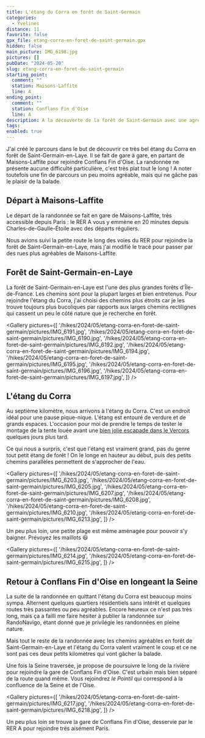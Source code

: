 ```yaml
---
title: L'étang du Corra en forêt de Saint-Germain
categories:
  - Yvelines
distance: 11
favorite: false
gpx_file: etang-corra-en-foret-de-saint-germain.gpx
hidden: false
main_picture: IMG_6198.jpg
pictures: []
pubDate: "2024-05-20"
slug: etang-corra-en-foret-de-saint-germain
starting_point:
  comment: ""
  station: Maisons-Laffite
  line: A
ending_point:
  comment: ""
  station: Conflans Fin d'Oise
  line: A
description: A la découverte de la forêt de Saint-Germain avec une agréable pause à l'étang du Corra.
tags:
enabled: true
---
```


J'ai créé le parcours dans le but de découvrir ce très bel étang du Corra en forêt de Saint-Germain-en-Laye. Il se fait de gare à gare, en partant de Maisons-Laffite pour rejoindre Conflans Fin d'Oise. La randonnée ne présente aucune difficulté particulière, c'est très plat tout le long ! A noter toutefois une fin de parcours un peu moins agréable, mais qui ne gâche pas le plaisir de la balade.

## Départ à Maisons-Laffite

Le départ de la randonnée se fait en gare de Maisons-Laffite, très accessible depuis Paris : le RER A vous y emmène en 20 minutes depuis Charles-de-Gaulle-Étoile avec des départs réguliers.

Nous avions suivi la petite route le long des voies du RER pour rejoindre la forêt de Saint-Germain-en-Laye, mais j'ai modifié le tracé pour passer par des rues plus agréables de Maisons-Laffite.

## Forêt de Saint-Germain-en-Laye

La forêt de Saint-Germain-en-Laye est l'une des plus grandes forêts d'Île-de-France. Les chemins sont pour la plupart larges et bien entretenus. Pour rejoindre l'étang du Corra, j'ai choisi des chemins plus étroits car je les trouve toujours plus bucoliques par rapports aux larges chemins rectilignes qui cassent un peu le côté nature que je recherche en forêt.

<Gallery pictures={[
'/hikes/2024/05/etang-corra-en-foret-de-saint-germain/pictures/IMG_6191.jpg',
'/hikes/2024/05/etang-corra-en-foret-de-saint-germain/pictures/IMG_6190.jpg',
'/hikes/2024/05/etang-corra-en-foret-de-saint-germain/pictures/IMG_6192.jpg',
'/hikes/2024/05/etang-corra-en-foret-de-saint-germain/pictures/IMG_6194.jpg',
'/hikes/2024/05/etang-corra-en-foret-de-saint-germain/pictures/IMG_6195.jpg',
'/hikes/2024/05/etang-corra-en-foret-de-saint-germain/pictures/IMG_6196.jpg',
'/hikes/2024/05/etang-corra-en-foret-de-saint-germain/pictures/IMG_6197.jpg',
]} />

## L'étang du Corra

Au septième kilomètre, nous arrivons à l'étang du Corra. C'est un endroit idéal pour une pause pique-nique. L'étang est entouré de verdure et de grands espaces. L'occasion pour moi de prendre le temps de tester le montage de la tente louée avant une [bien jolie escapade dans le Vercors](https://www.escapades-sans-voiture.fr/randonnee-de-3-jours-dans-le-vercors-au-mont-aiguille/) quelques jours plus tard.

Ce qui nous a surpris, c'est que l'étang est vraiment grand, pas du genre tout petit étang de forêt ! On le longe en hauteur au début, puis des petits chemins parallèles permettent de s'approcher de l'eau.

<Picture
  src="/hikes/2024/05/etang-corra-en-foret-de-saint-germain/pictures/IMG_6198.jpg"
  caption="Arrivée à l'étang du Corra."
/>

<Gallery pictures={[
'/hikes/2024/05/etang-corra-en-foret-de-saint-germain/pictures/IMG_6203.jpg',
'/hikes/2024/05/etang-corra-en-foret-de-saint-germain/pictures/IMG_6205.jpg',
'/hikes/2024/05/etang-corra-en-foret-de-saint-germain/pictures/IMG_6207.jpg',
'/hikes/2024/05/etang-corra-en-foret-de-saint-germain/pictures/IMG_6208.jpg',
'/hikes/2024/05/etang-corra-en-foret-de-saint-germain/pictures/IMG_6210.jpg',
'/hikes/2024/05/etang-corra-en-foret-de-saint-germain/pictures/IMG_6213.jpg',
]} />

Un peu plus loin, une petite plage est même aménagée pour pouvoir s'y baigner. Prévoyez les maillots 😃

<Gallery pictures={[
'/hikes/2024/05/etang-corra-en-foret-de-saint-germain/pictures/IMG_6214.jpg',
'/hikes/2024/05/etang-corra-en-foret-de-saint-germain/pictures/IMG_6215.jpg',
]} />

## Retour à Conflans Fin d'Oise en longeant la Seine

La suite de la randonnée en quittant l'étang du Corra est beaucoup moins sympa. Alternent quelques quartiers résidentiels sans intérêt et quelques routes très passantes ou peu agréables. Encore heureux ce n'est pas très long, mais ça a failli me faire hésiter à publier la randonnée sur RandoNavigo, étant donné que je privilégie les randonnées en pleine nature.

Mais tout le reste de la randonnée avec les chemins agréables en forêt de Saint-Germain-en-Laye et l'étang du Corra valent vraiment le coup et ce ne sont pas ces deux petits kilomètres qui vont gâcher la balade.

Une fois la Seine traversée, je propose de poursuivre le long de la rivière pour rejoindre la gare de Conflans Fin d'Oise. C'est urbain mais bien séparé de la route quand même. Vous rejoindrez _le Pointil_ qui correspond à la confluence de la Seine et de l'Oise.

<Gallery pictures={[
'/hikes/2024/05/etang-corra-en-foret-de-saint-germain/pictures/IMG_6217.jpg',
'/hikes/2024/05/etang-corra-en-foret-de-saint-germain/pictures/IMG_6218.jpg',
]} />

Un peu plus loin se trouve la gare de Conflans Fin d'Oise, desservie par le RER A pour rejoindre très aisément Paris.
